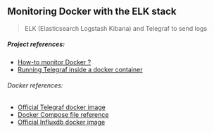 ## Monitoring Docker with the ELK stack
> ELK (Elasticsearch Logstash Kibana) and Telegraf to send logs


##### Project references:
- [How-to monitor Docker ?][1]
- [Running Telegraf inside a docker container][5]

###### Docker references:
- [Official Telegraf docker image][2]
- [Docker Compose file reference][3]
- [Official Influxdb docker image][4]

[1]: https://opsnotice.xyz/how-to-monitor-docker-hosts/
[2]: https://hub.docker.com/_/telegraf/
[3]: https://docs.docker.com/compose/compose-file/
[4]: https://hub.docker.com/_/influxdb/
[5]: https://www.jacobtomlinson.co.uk/monitoring/2016/06/23/running-telegraf-inside-a-container/